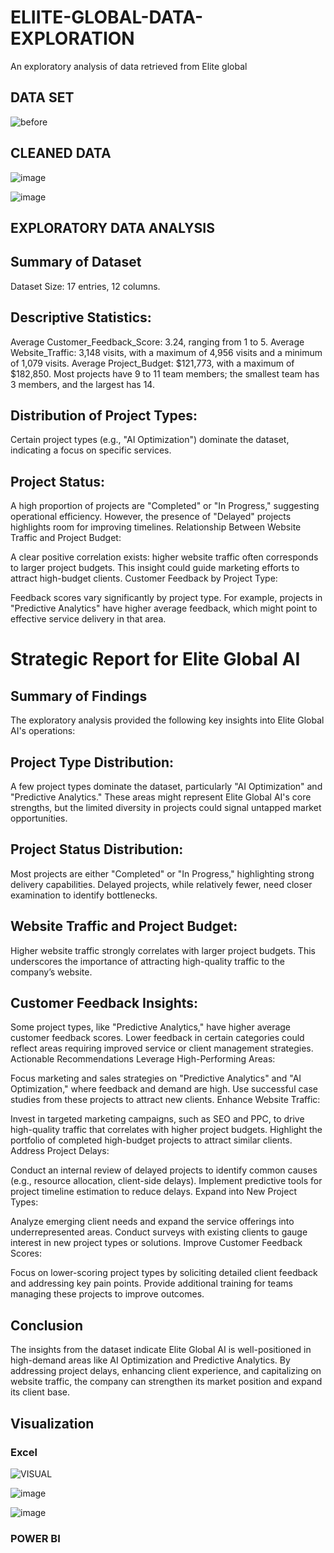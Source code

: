 # ELIITE-GLOBAL-DATA-EXPLORATION
An exploratory analysis of data retrieved from Elite global 

## DATA SET

![before](https://github.com/user-attachments/assets/6c077afb-4eed-456a-b837-29f2e473b562)

## CLEANED DATA

![image](https://github.com/user-attachments/assets/6c21d0a1-5cd8-4db9-b4a0-dbcb9e6dbb78)

![image](https://github.com/user-attachments/assets/bd5b1208-d85a-4602-bd0c-836fb35e290e)


## EXPLORATORY DATA ANALYSIS

## Summary of Dataset

Dataset Size: 17 entries, 12 columns.

## Descriptive Statistics:

Average Customer_Feedback_Score: 3.24, ranging from 1 to 5.
Average Website_Traffic: 3,148 visits, with a maximum of 4,956 visits and a minimum of 1,079 visits.
Average Project_Budget: $121,773, with a maximum of $182,850.
Most projects have 9 to 11 team members; the smallest team has 3 members, and the largest has 14.

## Distribution of Project Types:

Certain project types (e.g., "AI Optimization") dominate the dataset, indicating a focus on specific services.

## Project Status:

A high proportion of projects are "Completed" or "In Progress," suggesting operational efficiency. However, the presence of "Delayed" projects highlights room for improving timelines.
Relationship Between Website Traffic and Project Budget:

A clear positive correlation exists: higher website traffic often corresponds to larger project budgets. This insight could guide marketing efforts to attract high-budget clients.
Customer Feedback by Project Type:

Feedback scores vary significantly by project type. For example, projects in "Predictive Analytics" have higher average feedback, which might point to effective service delivery in that area.
 ​​
# Strategic Report for Elite Global AI

## Summary of Findings

The exploratory analysis provided the following key insights into Elite Global AI's operations:

## Project Type Distribution:

A few project types dominate the dataset, particularly "AI Optimization" and "Predictive Analytics."
These areas might represent Elite Global AI's core strengths, but the limited diversity in projects could signal untapped market opportunities.

## Project Status Distribution:

Most projects are either "Completed" or "In Progress," highlighting strong delivery capabilities.
Delayed projects, while relatively fewer, need closer examination to identify bottlenecks.

## Website Traffic and Project Budget:

Higher website traffic strongly correlates with larger project budgets. This underscores the importance of attracting high-quality traffic to the company’s website.

## Customer Feedback Insights:

Some project types, like "Predictive Analytics," have higher average customer feedback scores.
Lower feedback in certain categories could reflect areas requiring improved service or client management strategies.
Actionable Recommendations
Leverage High-Performing Areas:

Focus marketing and sales strategies on "Predictive Analytics" and "AI Optimization," where feedback and demand are high.
Use successful case studies from these projects to attract new clients.
Enhance Website Traffic:

Invest in targeted marketing campaigns, such as SEO and PPC, to drive high-quality traffic that correlates with higher project budgets.
Highlight the portfolio of completed high-budget projects to attract similar clients.
Address Project Delays:

Conduct an internal review of delayed projects to identify common causes (e.g., resource allocation, client-side delays).
Implement predictive tools for project timeline estimation to reduce delays.
Expand into New Project Types:

Analyze emerging client needs and expand the service offerings into underrepresented areas.
Conduct surveys with existing clients to gauge interest in new project types or solutions.
Improve Customer Feedback Scores:

Focus on lower-scoring project types by soliciting detailed client feedback and addressing key pain points.
Provide additional training for teams managing these projects to improve outcomes.

## Conclusion

The insights from the dataset indicate Elite Global AI is well-positioned in high-demand areas like AI Optimization and Predictive Analytics. By addressing project delays, enhancing client experience, and capitalizing on website traffic, the company can strengthen its market position and expand its client base.

## Visualization

### Excel

![VISUAL](https://github.com/user-attachments/assets/4ef63d18-0d32-45ae-aecf-e49170f7ef1d)

![image](https://github.com/user-attachments/assets/17d2ad41-70bf-4ef8-a8a9-4d9f36607a19)


![image](https://github.com/user-attachments/assets/650f07c8-aaa1-4c4a-9a40-62cdc3663da9)


### POWER BI


